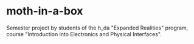 # moth-in-a-box
Semester project by students of the h_da "Expanded Realities" program, course "Introduction into Electronics and Physical Interfaces".
